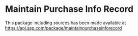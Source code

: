 # Maintain Purchase Info Record

This package including sources has been made available at https://api.sap.com/package/maintainpurchaseinforecord
